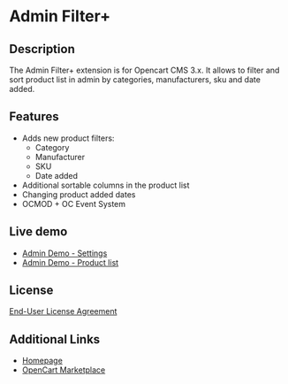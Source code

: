 # Admin Filter+

## Description
The Admin Filter+ extension is for Opencart CMS 3.x. It allows to filter and sort product list in admin by categories, manufacturers, sku and date added.

## Features
* Adds new product filters:
    * Category
    * Manufacturer
    * SKU
    * Date added
* Additional sortable columns in the product list
* Changing product added dates
* OCMOD + OC Event System

## Live demo
* [Admin Demo - Settings](http://ocmod.freevar.com/oc3020/a/admin/index.php?route=extension/module/admin_filter)
* [Admin Demo - Product list](http://ocmod.freevar.com/oc3020/a/admin/index.php?route=catalog/product)

## License
[End-User License Agreement](https://git.io/JvEQ8)

## Additional Links
* [Homepage](https://underr.space/tag:opencart)
* [OpenCart Marketplace](https://www.opencart.com/index.php?route=marketplace/extension&filter_member=ocmod.space)
